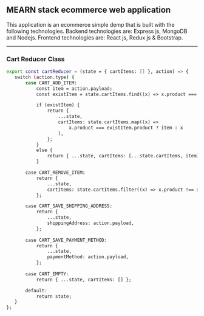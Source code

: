 ## MEARN stack ecommerce web application
This application is an ecommerce simple demp that is built with the following technologies. Backend technologies are: Express js, MongoDB and Nodejs. Frontend technologies are: React js, Redux js & Bootstrap.
______________________________________________________________________________

### Cart Reducer Class
 ``` bash
 export const cartReducer = (state = { cartItems: [] }, action) => {
	switch (action.type) {
		case CART_ADD_ITEM:
			const item = action.payload;
			const existItem = state.cartItems.find((x) => x.product === item.product);

			if (existItem) {
				return {
					...state,
					cartItems: state.cartItems.map((x) =>
						x.product === existItem.product ? item : x
					),
				};
			}
			else {
				return { ...state, cartItems: [...state.cartItems, item] };
			}

		case CART_REMOVE_ITEM:
			return {
				...state,
				cartItems: state.cartItems.filter((x) => x.product !== action.payload),
			};

		case CART_SAVE_SHIPPING_ADDRESS:
			return {
				...state,
				shippingAddress: action.payload,
			};
	
		case CART_SAVE_PAYMENT_METHOD:
			return {
				...state,
				paymentMethod: action.payload,
			};
	
		case CART_EMPTY:
			return { ...state, cartItems: [] };

		default:
			return state;
	}
};


 
 ```
